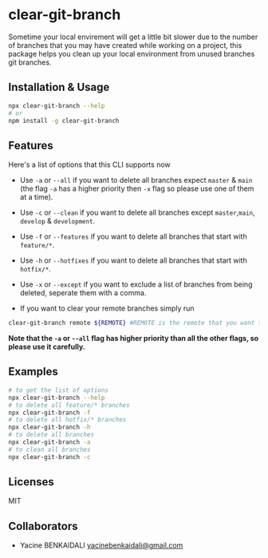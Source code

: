 # clear-git-branch

Sometime your local envirement will get a little bit slower due to the number of branches that you may have created while working on a project, this package helps you clean up your local environment from unused branches git branches.

## Installation & Usage

```bash
npx clear-git-branch --help
# or
npm install -g clear-git-branch
```

## Features

Here's a list of options that this CLI supports now

- Use `-a` or `--all` if you want to delete all branches expect `master` & `main` (the flag `-a` has a higher priority then `-x` flag so please use one of them at a time).

- Use `-c` or `--clean` if you want to delete all branches except `master`,`main`, `develop` & `development`.

- Use `-f` or `--features` if you want to delete all branches that start with `feature/*`.

- Use `-h` or `--hotfixes` if you want to delete all branches that start with `hotfix/*`.

- Use `-x` or `--except` if you want to exclude a list of branches from being deleted, seperate them with a comma.

- If you want to clear your remote branches simply run

```sh
clear-git-branch remote ${REMOTE} #REMOTE is the remote that you want to clean
```

**Note that the `-a` or `--all` flag has higher priority than all the other flags, so please use it carefully.**

## Examples

```bash
# to get the list of options
npx clear-git-branch --help
# to delete all feature/* branches
npx clear-git-branch -f
# to delete all hotfix/* branches
npx clear-git-branch -h
# to delete all branches
npx clear-git-branch -a
# to clean all branches
npx clear-git-branch -c
```

## Licenses

MIT

## Collaborators

- Yacine BENKAIDALI <yacinebenkaidali@gmail.com>
